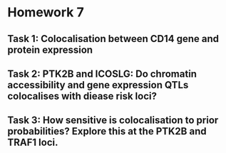 # Homework 7

## Task 1: Colocalisation between CD14 gene and protein expression

## Task 2: PTK2B and ICOSLG: Do chromatin accessibility and gene expression QTLs colocalises with diease risk loci?

## Task 3: How sensitive is colocalisation to prior probabilities? Explore this at the PTK2B and TRAF1 loci.


<!--stackedit_data:
eyJoaXN0b3J5IjpbLTg3NjE0MTA3NiwyMDMxMzM3MSwtMTUyNz
gyNTAwMV19
-->